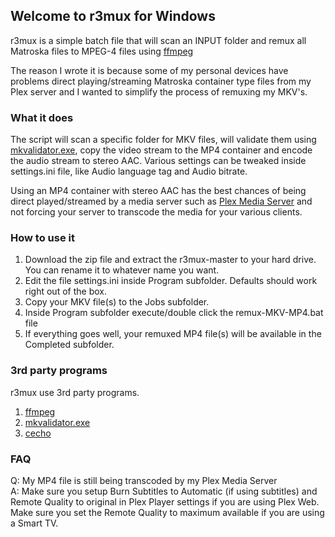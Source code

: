 ## Welcome to r3mux for Windows
r3mux is a simple batch file that will scan an INPUT folder and remux all Matroska files to MPEG-4 files using [ffmpeg](https://ffmpeg.zeranoe.com/builds)

The reason I wrote it is because some of my personal devices have problems direct playing/streaming Matroska container type files from my Plex server and I wanted to simplify the process of remuxing my MKV's.

### What it does

The script will scan a specific folder for MKV files, will validate them using [mkvalidator.exe](https://www.matroska.org/downloads/mkvalidator.html), copy the video stream to the MP4 container and encode the audio stream to stereo AAC. Various settings can be tweaked inside settings.ini file, like Audio language tag and Audio bitrate.


Using an MP4 container with stereo AAC has the best chances of being direct played/streamed by a media server such as [Plex Media Server](https://plex.tv) and not forcing your server to transcode the media for your various clients.

### How to use it
1. Download the zip file and extract the r3mux-master to your hard drive. You can rename it to whatever name you want.  
2. Edit the file settings.ini inside Program subfolder. Defaults should work right out of the box.  
3. Copy your MKV file(s) to the Jobs subfolder.  
4. Inside Program subfolder execute/double click the remux-MKV-MP4.bat file
5. If everything goes well, your remuxed MP4 file(s) will be available in the Completed subfolder.  

### 3rd party programs
r3mux use 3rd party programs.
1. [ffmpeg](https://ffmpeg.zeranoe.com/builds)
2. [mkvalidator.exe](https://www.matroska.org/downloads/mkvalidator.html)
3. [cecho](https://www.codeproject.com/Articles/17033/Add-Colors-to-Batch-Files)

### FAQ
Q: My MP4 file is still being transcoded by my Plex Media Server  
A: Make sure you setup Burn Subtitles to Automatic (if using subtitles) and Remote Quality to original in Plex Player settings if you are using Plex Web.    
Make sure you set the Remote Quality to maximum available if you are using a Smart TV.  
